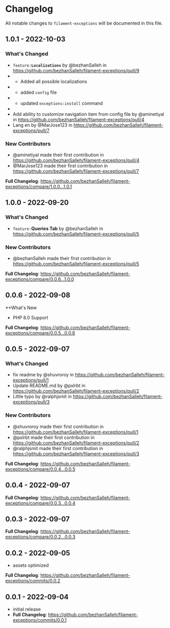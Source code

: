 # Changelog

All notable changes to `filament-exceptions` will be documented in this file.

## 1.0.1 - 2022-10-03

### What's Changed

- `feature:`**`Localizations`** by @bezhanSalleh in https://github.com/bezhanSalleh/filament-exceptions/pull/9
- - Added all possible localizations
- - added `config` file
- - updated `exceptions:install` command
- 
- Add ability to customize navigation item from config file by @aminetiyal in https://github.com/bezhanSalleh/filament-exceptions/pull/4
- Lang en by @MarJose123 in https://github.com/bezhanSalleh/filament-exceptions/pull/7

### New Contributors

- @aminetiyal made their first contribution in https://github.com/bezhanSalleh/filament-exceptions/pull/4
- @MarJose123 made their first contribution in https://github.com/bezhanSalleh/filament-exceptions/pull/7

**Full Changelog**: https://github.com/bezhanSalleh/filament-exceptions/compare/1.0.0...1.0.1

## 1.0.0 - 2022-09-20

### What's Changed

- `feature:`**Queries Tab** by @bezhanSalleh in https://github.com/bezhanSalleh/filament-exceptions/pull/5

### New Contributors

- @bezhanSalleh made their first contribution in https://github.com/bezhanSalleh/filament-exceptions/pull/5

**Full Changelog**: https://github.com/bezhanSalleh/filament-exceptions/compare/0.0.6...1.0.0

## 0.0.6 - 2022-09-08

**What's New

- PHP 8.0 Support

**Full Changelog**: https://github.com/bezhanSalleh/filament-exceptions/compare/0.0.5...0.0.6

## 0.0.5 - 2022-09-07

### What's Changed

- fix readme by @shuvroroy in https://github.com/bezhanSalleh/filament-exceptions/pull/1
- Update README.md by @pxlrbt in https://github.com/bezhanSalleh/filament-exceptions/pull/2
- Little typo by @ralphjsmit in https://github.com/bezhanSalleh/filament-exceptions/pull/3

### New Contributors

- @shuvroroy made their first contribution in https://github.com/bezhanSalleh/filament-exceptions/pull/1
- @pxlrbt made their first contribution in https://github.com/bezhanSalleh/filament-exceptions/pull/2
- @ralphjsmit made their first contribution in https://github.com/bezhanSalleh/filament-exceptions/pull/3

**Full Changelog**: https://github.com/bezhanSalleh/filament-exceptions/compare/0.0.4...0.0.5

## 0.0.4 - 2022-09-07

**Full Changelog**: https://github.com/bezhanSalleh/filament-exceptions/compare/0.0.3...0.0.4

## 0.0.3 - 2022-09-07

**Full Changelog**: https://github.com/bezhanSalleh/filament-exceptions/compare/0.0.2...0.0.3

## 0.0.2 - 2022-09-05

- assets optimized

**Full Changelog**: https://github.com/bezhanSalleh/filament-exceptions/commits/0.0.2

## 0.0.1 - 2022-09-04

- initial release
- **Full Changelog**: https://github.com/bezhanSalleh/filament-exceptions/commits/0.0.1
